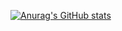 [![Anurag's GitHub stats](https://github-readme-stats.vercel.app/api?username=1411430556&show_icons=true&theme=flag-india)](https://github.com/anuraghazra/github-readme-stats)
